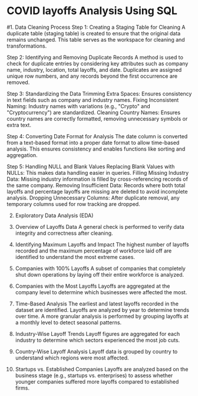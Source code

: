 # COVID layoffs Analysis Using SQL

#1. Data Cleaning Process
  Step 1:
  Creating a Staging Table for Cleaning
  A duplicate table (staging table) is created to ensure that the original data remains unchanged. This table serves as the workspace for cleaning and transformations.

  Step 2: 
  Identifying and Removing Duplicate Records
  A method is used to check for duplicate entries by considering key attributes such as company name, industry, location, total layoffs, and date. Duplicates are assigned      unique row numbers, and any records beyond the first occurrence are removed.

Step 3: 
Standardizing the Data
Trimming Extra Spaces: Ensures consistency in text fields such as company and industry names.
Fixing Inconsistent Naming: Industry names with variations (e.g., "Crypto" and "Cryptocurrency") are standardized.
Cleaning Country Names: Ensures country names are correctly formatted, removing unnecessary symbols or extra text.

Step 4: 
Converting Date Format for Analysis
The date column is converted from a text-based format into a proper date format to allow time-based analysis. This ensures consistency and enables functions like sorting and aggregation.

Step 5: Handling NULL and Blank Values
Replacing Blank Values with NULLs: This makes data handling easier in queries.
Filling Missing Industry Data: Missing industry information is filled by cross-referencing records of the same company.
Removing Insufficient Data: Records where both total layoffs and percentage layoffs are missing are deleted to avoid incomplete analysis.
Dropping Unnecessary Columns: After duplicate removal, any temporary columns used for row tracking are dropped.

2. Exploratory Data Analysis (EDA)

1. Overview of Layoffs Data
A general check is performed to verify data integrity and correctness after cleaning.

2. Identifying Maximum Layoffs and Impact
The highest number of layoffs recorded and the maximum percentage of workforce laid off are identified to understand the most extreme cases.

3. Companies with 100% Layoffs
A subset of companies that completely shut down operations by laying off their entire workforce is analyzed.

4. Companies with the Most Layoffs
Layoffs are aggregated at the company level to determine which businesses were affected the most.

5. Time-Based Analysis
The earliest and latest layoffs recorded in the dataset are identified.
Layoffs are analyzed by year to determine trends over time.
A more granular analysis is performed by grouping layoffs at a monthly level to detect seasonal patterns.

6. Industry-Wise Layoff Trends
Layoff figures are aggregated for each industry to determine which sectors experienced the most job cuts.

7. Country-Wise Layoff Analysis
Layoff data is grouped by country to understand which regions were most affected.

8. Startups vs. Established Companies
Layoffs are analyzed based on the business stage (e.g., startups vs. enterprises) to assess whether younger companies suffered more layoffs compared to established firms.

